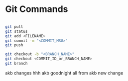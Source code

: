 # Git Commands
```bash

git pull
git status
git add <FILENAME>
git commit -m "<COMMIT_MSG>"
git push

git checkout -b "<BRANCH_NAME>"
git checkout <COMMIT_ID_or_BRANCH_NAME>
git branch

```
akb changes
hhh akb
goodnight all from akb
new change
